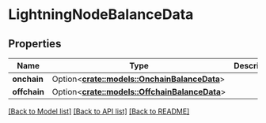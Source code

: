 # LightningNodeBalanceData

## Properties

Name | Type | Description | Notes
------------ | ------------- | ------------- | -------------
**onchain** | Option<[**crate::models::OnchainBalanceData**](.md)> |  | [optional]
**offchain** | Option<[**crate::models::OffchainBalanceData**](.md)> |  | [optional]

[[Back to Model list]](../README.md#documentation-for-models) [[Back to API list]](../README.md#documentation-for-api-endpoints) [[Back to README]](../README.md)


